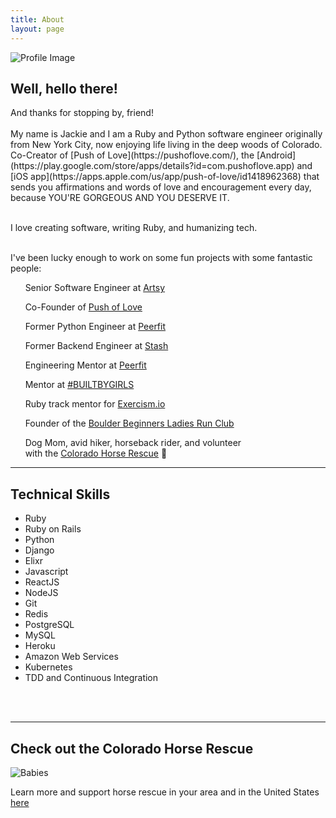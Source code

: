 ```yaml
---
title: About
layout: page
---
```

![Profile Image](../assets/images/horses.jpg)

<h2>Well, hello there!</h2>
And thanks for stopping by, friend!<br><br>
My name is Jackie and I am a Ruby and Python software engineer originally from New York City, now enjoying life living in the deep woods of Colorado. Co-Creator of [Push of Love](https://pushoflove.com/), the [Android](https://play.google.com/store/apps/details?id=com.pushoflove.app) and [iOS app](https://apps.apple.com/us/app/push-of-love/id1418962368) that sends you affirmations and words of love and encouragement every day, because YOU'RE GORGEOUS AND YOU DESERVE IT.<br><br>

I love creating software, writing Ruby, and humanizing tech.<br><br>

I've been lucky enough to work on some fun projects with some fantastic people:<br>

&nbsp;&nbsp;&nbsp;&nbsp;&nbsp;&nbsp;Senior Software Engineer at [Artsy](https://www.artsy.net/)


&nbsp;&nbsp;&nbsp;&nbsp;&nbsp;&nbsp;Co-Founder of [Push of Love](https://pushoflove.com/)


&nbsp;&nbsp;&nbsp;&nbsp;&nbsp;&nbsp;Former Python Engineer at [Peerfit](https://peerfit.com/)


&nbsp;&nbsp;&nbsp;&nbsp;&nbsp;&nbsp;Former Backend Engineer at [Stash](https://www.stashinvest.com/)


&nbsp;&nbsp;&nbsp;&nbsp;&nbsp;&nbsp;Engineering Mentor at [Peerfit](https://peerfit.com/)


&nbsp;&nbsp;&nbsp;&nbsp;&nbsp;&nbsp;Mentor at [#BUILTBYGIRLS](https://www.builtbygirls.com/)


&nbsp;&nbsp;&nbsp;&nbsp;&nbsp;&nbsp;Ruby track mentor for [Exercism.io](https://exercism.io/)

&nbsp;&nbsp;&nbsp;&nbsp;&nbsp;&nbsp;Founder of the [Boulder Beginners Ladies Run Club](https://www.meetup.com/Boulder-Ladies-Beginner-Runners-Meetup-Group/)


&nbsp;&nbsp;&nbsp;&nbsp;&nbsp;&nbsp;Dog Mom, avid hiker, horseback rider, and volunteer <br>
&nbsp;&nbsp;&nbsp;&nbsp;&nbsp;&nbsp;with the [Colorado Horse Rescue](https://www.chr.org/) 🐴

---

<h2>Technical Skills</h2>

<ul class="skill-list">
	<li>Ruby</li>
	<li>Ruby on Rails</li>
	<li>Python</li>
	<li>Django</li>
	<li>Elixr</li>
	<li>Javascript</li>
	<li>ReactJS</li>
	<li>NodeJS</li>
	<li>Git</li>
	<li>Redis</li>
	<li>PostgreSQL</li>
	<li>MySQL</li>
	<li>Heroku</li>
	<li>Amazon Web Services</li>
	<li>Kubernetes</li>
	<li>TDD and Continuous Integration</li>
</ul>

<br>
<br>

---

<h2>Check out the Colorado Horse Rescue</h2>

![Babies](../assets/images/babies.jpg)

Learn more and support horse rescue in your area and in the United States [here](https://www.chr.org/)
